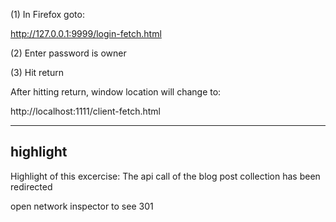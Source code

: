 (1) In Firefox goto:

  http://127.0.0.1:9999/login-fetch.html

(2) Enter password is owner

(3) Hit return

After hitting return, window location will change to:

  http://localhost:1111/client-fetch.html

----------
highlight
----------

Highlight of this excercise:
The api call of the blog post collection has been redirected

open network inspector to see 301



